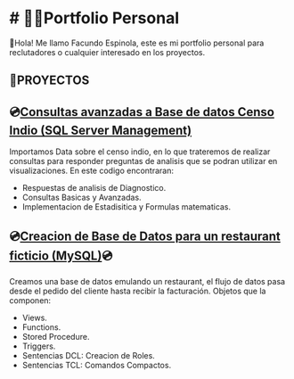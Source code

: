 # # 👩‍🚀Portfolio Personal
👋Hola! Me llamo Facundo Espinola, este es mi portfolio personal para reclutadores o cualquier interesado en los proyectos.

## 📝PROYECTOS

## 💿[Consultas avanzadas a Base de datos Censo Indio (SQL Server Management)](https://github.com/Jfaccu/SQL-Projects/tree/main/Proyecto%20SQL%20Tareas%20Analisis)
Importamos Data sobre el censo indio, en lo que trateremos de realizar consultas para responder preguntas de analisis que se podran utilizar en visualizaciones.
En este codigo encontraran:
- Respuestas de analisis de Diagnostico.
- Consultas Basicas y Avanzadas.
- Implementacion de Estadisitica y Formulas matematicas.


## 💿[Creacion de Base de Datos para un restaurant ficticio (MySQL)](https://github.com/Jfaccu/SQL-Projects/tree/main/1_Proyecto_Base_de_datos_MySQL)💿
Creamos una base de datos emulando un restaurant, el flujo de datos pasa desde el pedido del cliente hasta recibir la facturación. 
Objetos que la componen:
- Views.
- Functions.
- Stored Procedure.
- Triggers.
- Sentencias DCL: Creacion de Roles.
- Sentencias TCL: Comandos Compactos.
